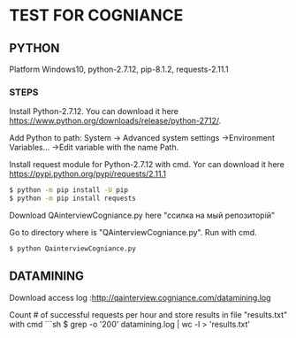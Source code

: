 # TEST FOR COGNIANCE

## PYTHON
Platform Windows10, python-2.7.12,  pip-8.1.2, requests-2.11.1

### STEPS
  Install Python-2.7.12. You can download it here https://www.python.org/downloads/release/python-2712/.
  
  
  Add Python to path: System -> Advanced system settings ->Environment Variables… ->Edit variable with the name Path.
  
  
  Install request module for Python-2.7.12 with cmd. Yoг can download it here https://pypi.python.org/pypi/requests/2.11.1
  ```sh
  $ python -m pip install -U pip
  $ python -m pip install requests
  ```
  Download QAinterviewCogniance.py here "ccилка на мый репозиторій"
  
  Go to directory where is "QAinterviewCogniance.py". Run with cmd.
  ```sh
  $ python QainterviewCogniance.py
  ```
 ## DATAMINING
   Download access log :http://qainterview.cogniance.com/datamining.log
   
   
   Count # of successful requests per hour and store results in file "results.txt" with cmd
    ```sh
  $ grep -o '200' datamining.log | wc -l > 'results.txt'
  ```
   

 

	
